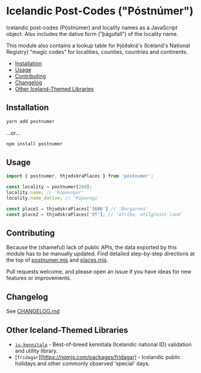 # Icelandic Post-Codes ("Póstnúmer")

Icelandic post-codes (Póstnúmer) and locality names as a JavaScript object.
Also includes the dative form ("þágufall") of the locality name.

This module also contains a lookup table for Þjóðskrá's (Iceland's National
Registry) "magic codes" for localities, counties, countries and continents.

<!-- prettier-ignore-start -->

- [Installation](#installation)
- [Usage](#usage)
- [Contributing](#contributing)
- [Changelog](#changelog)
- [Other Iceland-Themed Libraries](#other-iceland-themed-libraries)

<!-- prettier-ignore-end -->

## Installation

```sh
yarn add postnumer
```

…or…

```sh
npm install postnumer
```

## Usage

```js
import { postnumer, thjodskraPlaces } from 'postnumer';

const locality = postnumer[200];
locality.name; // 'Kópavogur'
locality.name_dative; // 'Kópavogi'

const place1 = thjodskraPlaces['3606'] // 'Borgarnes'
const place2 = thjodskraPlaces['XT']; // 'Afríka, ótilgreint land'
```

## Contributing

Because the (shameful) lack of public APIs, the data exported by this module
has to be manually updated. Find detailed step-by-step directions at the top
of [postnumer.mjs](./postnumer.mjs) and [places.mjs](./places.mjs).

Pull requests welcome, and please open an issue if you have ideas for new
features or improvements.

## Changelog

See
[CHANGELOG.md](https://github.com/maranomynet/postnumer/blob/dev/CHANGELOG.md)

## Other Iceland-Themed Libraries

- [`is-kennitala`](https://npmjs.com/packages/is-kennitala) - Best-of-breed kennitala (Icelandic national ID) validation and utility library.
- [`fridagar`][https://npmjs.com/packages/fridagar] - Icelandic public holidays and other commonly observed 'special' days.
